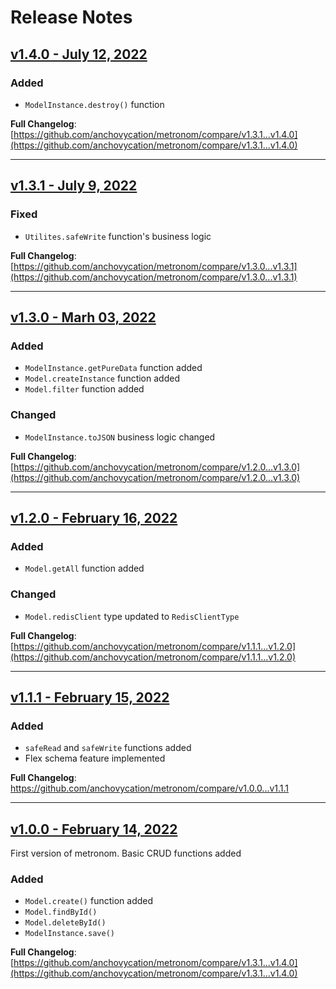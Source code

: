 # Release Notes

## [v1.4.0 - July 12, 2022](https://github.com/anchovycation/metronom/releases/tag/v1.4.0)
### Added
 + `ModelInstance.destroy()` function

**Full Changelog**: [https://github.com/anchovycation/metronom/compare/v1.3.1...v1.4.0](https://github.com/anchovycation/metronom/compare/v1.3.1...v1.4.0)

---

## [v1.3.1 - July 9, 2022](https://github.com/anchovycation/metronom/releases/tag/v1.3.1)
### Fixed
 + `Utilites.safeWrite` function's business logic

**Full Changelog**: [https://github.com/anchovycation/metronom/compare/v1.3.0...v1.3.1](https://github.com/anchovycation/metronom/compare/v1.3.0...v1.3.1)

---

## [v1.3.0 - Marh 03, 2022](https://github.com/anchovycation/metronom/releases/tag/v1.3.0)
### Added
 +  `ModelInstance.getPureData` function added
 +  `Model.createInstance` function added
 +  `Model.filter` function added

### Changed
 + `ModelInstance.toJSON` business logic changed

**Full Changelog**: [https://github.com/anchovycation/metronom/compare/v1.2.0...v1.3.0](https://github.com/anchovycation/metronom/compare/v1.2.0...v1.3.0)

---

## [v1.2.0 - February 16, 2022](https://github.com/anchovycation/metronom/releases/tag/v1.2.0)
### Added
 + `Model.getAll` function added

### Changed
 + `Model.redisClient` type updated to `RedisClientType`

**Full Changelog**: [https://github.com/anchovycation/metronom/compare/v1.1.1...v1.2.0](https://github.com/anchovycation/metronom/compare/v1.1.1...v1.2.0)

---

## [v1.1.1 - February 15, 2022](https://github.com/anchovycation/metronom/releases/tag/v1.1.1)
### Added
 +  `safeRead` and `safeWrite` functions added
 +  Flex schema feature implemented

**Full Changelog**: https://github.com/anchovycation/metronom/compare/v1.0.0...v1.1.1

---
## [v1.0.0 - February 14, 2022](https://github.com/anchovycation/metronom/releases/tag/v1.1.0)
First version of metronom. Basic CRUD functions added

### Added
 + `Model.create()` function added
 + `Model.findById()`
 + `Model.deleteById()`
 + `ModelInstance.save()`

**Full Changelog**: [https://github.com/anchovycation/metronom/compare/v1.3.1...v1.4.0](https://github.com/anchovycation/metronom/compare/v1.3.1...v1.4.0)
